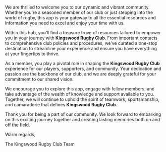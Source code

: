 We are thrilled to welcome you to our dynamic and vibrant community. Whether you're a seasoned member of our club or just stepping into the world of rugby, this app is your gateway to all the essential resources and information you need to excel and enjoy your time with us.

Within this hub, you'll find a treasure trove of resources tailored to empower you in your journey with **Kingswood Rugby Club**. From important contacts to comprehensive club policies and procedures, we've curated a one-stop destination to streamline your experience and ensure you have everything at your fingertips to thrive.

As a member, you play a pivotal role in shaping the **Kingswood Rugby Club** experience for our players, supporters, and community. Your dedication and passion are the backbone of our club, and we are deeply grateful for your commitment to our shared vision.

We encourage you to explore this app, engage with fellow members, and take advantage of the wealth of knowledge and support available to you. Together, we will continue to uphold the spirit of teamwork, sportsmanship, and camaraderie that defines **Kingswood Rugby Club**.

Thank you for being a part of our community. We look forward to embarking on this exciting journey together and creating lasting memories both on and off the field.

Warm regards,

The Kingswood Rugby Club Team
